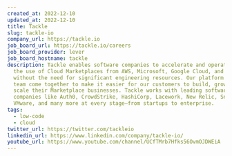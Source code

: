 ```yaml
---
created_at: 2022-12-10
updated_at: 2022-12-10
title: Tackle
slug: tackle-io
company_url: https://tackle.io
job_board_url: https://tackle.io/careers
job_board_provider: lever
job_board_hostname: tackle
description: Tackle enables software companies to accelerate and operationalize
  the use of Cloud Marketplaces from AWS, Microsoft, Google Cloud, and Red Hat,
  without the need for significant engineering resources. Our platform and our
  team come together to make it easier for our customers to build, grow, and
  scale their Marketplace businesses. Tackle works with leading software
  companies like Auth0, CrowdStrike, HashiCorp, Lacework, New Relic, Snyk,
  VMware, and many more at every stage—from startups to enterprise.
tags:
  - low-code
  - cloud
twitter_url: https://twitter.com/tackleio
linkedin_url: https://www.linkedin.com/company/tackle-io/
youtube_url: https://www.youtube.com/channel/UCfTMrb7Hfks56OvmOJDWEiA
---
```

